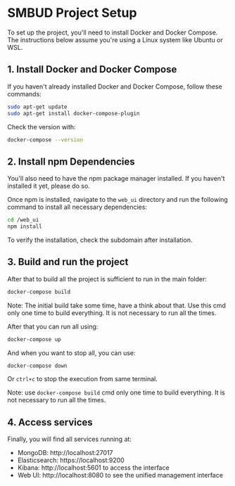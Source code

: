# SMBUD Project Setup

To set up the project, you'll need to install Docker and Docker Compose. The instructions below assume you're using a Linux system like Ubuntu or WSL.

## 1. Install Docker and Docker Compose

If you haven't already installed Docker and Docker Compose, follow these commands:

```bash
sudo apt-get update
sudo apt-get install docker-compose-plugin
```

Check the version with: 

```bash
docker-compose --version
```

## 2. Install npm Dependencies

You'll also need to have the npm package manager installed. If you haven't installed it yet, please do so.

Once npm is installed, navigate to the ```web_ui``` directory and run the following command to install all necessary dependencies:

```bash
cd /web_ui
npm install
```

To verify the installation, check the subdomain after installation.

## 3. Build and run the project

After that to build all the project is sufficient to run in the main folder:

```bash
docker-compose build
```

Note: The initial build take some time, have a think about that. Use this cmd only one time to build everything. It is not necessary to run all the times.

After that you can run all using: 

```bash
docker-compose up
```

And when you want to stop all, you can use: 

```bash
docker-compose down
```
Or ```ctrl+c``` to stop the execution from same terminal. 

Note: use ```docker-compose build``` cmd only one time to build everything. It is not necessary to run all the times.

## 4. Access services

Finally, you will find all services running at:

- MongoDB: http://localhost:27017
- Elasticsearch: https://localhost:9200 
- Kibana: http://localhost:5601 to access the interface
- Web UI: http://localhost:8080 to see the unified management interface